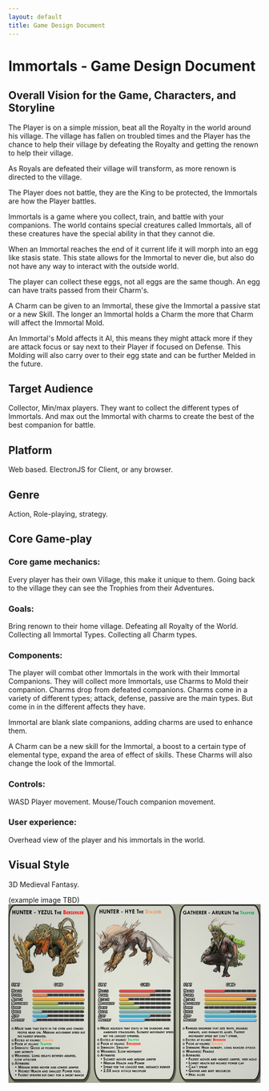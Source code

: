 ```yaml
---
layout: default
title: Game Design Document
---
```


# Immortals - Game Design Document

## Overall Vision for the Game, Characters, and Storyline

The Player is on a simple mission, beat all the Royalty in the world around his village. The village has fallen on troubled times and the Player has the chance to help their village by defeating the Royalty and getting the renown to help their village.

As Royals are defeated their village will transform, as more renown is directed to the village.

The Player does not battle, they are the King to be protected, the Immortals are how the Player battles.

Immortals is a game where you collect, train, and battle with your companions. The world contains special creatures called Immortals, all of these creatures have the special ability in that they cannot die.

When an Immortal reaches the end of it current life it will morph into an egg like stasis state. This state allows for the Immortal to never die, but also do not have any way to interact with the outside world.

The player can collect these eggs, not all eggs are the same though. An egg can have traits passed from their Charm's.

A Charm can be given to an Immortal, these give the Immortal a passive stat or a new Skill. The longer an Immortal holds a Charm the more that Charm will affect the Immortal Mold.

An Immortal's Mold affects it AI, this means they might attack more if they are attack focus or say next to their Player if focused on Defense. This Molding will also carry over to their egg state and can be further Melded in the future.

## Target Audience

Collector, Min/max players. They want to collect the different types of Immortals. And max out the Immortal with charms to create the best of the best companion for battle.

## Platform

Web based. ElectronJS for Client, or any browser.

## Genre

Action, Role-playing, strategy.

## Core Game-play

### Core game mechanics: 

Every player has their own Village, this make it unique to them. Going back to the village they can see the Trophies from their Adventures.

### Goals: 

Bring renown to their home village.
Defeating all Royalty of the World.
Collecting all Immortal Types.
Collecting all Charm types.

### Components: 

The player will combat other Immortals in the work with their Immortal Companions. They will collect more Immortals, use Charms to Mold their companion. Charms drop from defeated companions. Charms come in a variety of different types; attack, defense, passive are the main types. But come in in the different affects they have.

Immortal are blank slate companions, adding charms are used to enhance them. 

A Charm can be a new skill for the Immortal, a boost to a certain type of elemental type, expand the area of effect of skills. These Charms will also change the look of the Immortal.

### Controls: 

WASD Player movement.
Mouse/Touch companion movement.

### User experience: 

Overhead view of the player and his immortals in the world.

## Visual Style

3D Medieval Fantasy.

(example image TBD)
![Example Stats Image](/image/GDD1-ClanCombat.jpg)